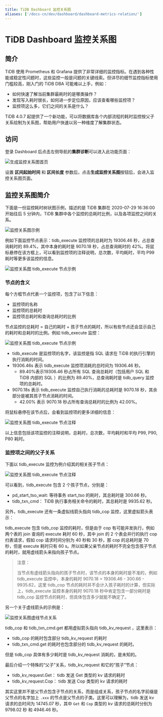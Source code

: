 ```yaml
---
title: TiDB Dashboard 监控关系图
aliases: ['/docs-cn/dev/dashboard/dashboard-metrics-relation/']
---
```


# TiDB Dashboard 监控关系图

## 简介

TiDB 使用 Prometheus 和 Grafana 提供了非常详细的监控指标。在遇到各种性能或稳定性问题时，这些监控一般是问题的关键线索。但详尽的细节监控指标使用门槛较高，刚入门的 TiDB DBA 可能难以上手，例如：

* 如何快速了解当前集群最耗时的是哪类操作？
* 发现写入耗时很长，如何进一步定位原因，应该查看哪些监控项？
* 监控项这么多，它们之间的关系是什么？

TiDB 4.0.7 起提供了一个新功能，可以将数据库各个内部流程的耗时监控按父子关系绘制为关系图，帮助用户快速以另一种维度了解集群状态。

## 访问

登录 Dashboard 后点击左侧导航的**集群诊断**可以进入此功能页面：

![生成监控关系图首页](/media/dashboard/dashboard-metrics-relation-home.png)

设置 **区间起始时间** 和 **区间长度** 参数后，点击**生成监控关系图**按钮后，会进入监控关系图页面。

## 监控关系图简介

下面是一份监控耗时树状图示例，描述的是 TiDB 集群在 2020-07-29 16:36:00 开始往后 5 分钟内，TiDB 集群中各个监控的总耗时比例，以及各项监控之间的关系。

![监控关系图示例](/media/dashboard/dashboard-metrics-relation-example.png)

例如下面监控节点表示：tidb_execute 监控项的总耗时为 19306.46 秒，占总查询耗时的 89.4%，其中本身的耗时是 9070.18 秒，占总查询耗时的 42%。将鼠标悬停在该方框上，可以看到监控项的注释说明，总次数，平均耗时，平均 P99 耗时等更多该监控的信息。

![监控关系图 tidb_execute 节点示例](/media/dashboard/dashboard-metrics-relation-node-example.png)

### 节点的含义

每个方框节点代表一个监控项，包含了以下信息：

* 监控项的名称
* 监控项的总耗时
* 监控项总耗时和查询总耗时的比例

节点监控的总耗时 = 自己的耗时 + 孩子节点的耗时，所以有些节点还会显示自己的耗时和总耗时的比例。例如 tidb_execute 监控：

![监控关系图 tidb_execute 节点示例](/media/dashboard/dashboard-metrics-relation-node-example1.png)

* tidb_execute 是监控项的名字，该监控是指 SQL 请求在 TiDB 的执行引擎的执行消耗的时间。
* 19306.46s 表示 tidb_execute 监控项消耗的总时间为 19306.46 秒。
    * 89.40%表示19306.46 秒占所有 SQL 查询总耗时（包括用户 SQL 和 TiDB 内部的 SQL ）的比例为 89.40%，总查询耗时是 tidb_query 监控项的总耗时。
* 9070.18s 表示 tidb_execute 监控自己执行消耗的总耗时是 9070.18 秒，其余部分是被其孩子节点消耗的时间。
    * 42.00% 表示 9070.18 秒占所有查询总耗时的比例为 42.00%。

将鼠标悬停在该节点后，会看到监控项的更多详细的信息：

![监控关系图 tidb_execute 节点注释](/media/dashboard/dashboard-metrics-relation-node-example2.png)

以上信息包括该项监控的注释说明，总耗时，总次数，平均耗时和平均 P99, P90, P80 耗时。

### 监控项之间的父子关系

下面以 tidb_execute 监控为例介绍其的相关孩子节点：

![监控关系图 tidb_execute 节点注释](/media/dashboard/dashboard-metrics-relation-relation-example1.png)

可以看到，tidb_execute 包含 2 个孩子节点，分别是：

* pd_start_tso_wait: 等待事务 start_tso 的耗时，其总耗时是 300.66 秒。
* tidb_txn_cmd： TiDB 执行事务相关命令的耗时，其总耗时是 9935.62 秒。

另外，tidb_execute 还有一条虚拟线箭头指向 tidb_cop 监控，这里虚拟箭头表示：

tidb_execute 包含 tidb_cop 监控的耗时，但是由于 cop 有可能并发执行，例如两个表的 join 查询的 execute 耗时 60 秒，其中 join 的 2 个表会并行的执行 cop 扫表请求，假如 cop 请求时间分别为 40 秒和 30 秒，那 cop 的总耗时是 70 秒，但是 execute 耗时只有 60 s。所以如果父亲节点的耗时不完全包含孩子节点的耗时，就用虚线箭头来指向孩子节点。

>注意：
>
>当节点有虚线箭头指向的孩子节点时，该节点的本身的耗时是不准的，例如 tidb_execute 监控中，本身的耗时 9070.18 = 19306.46 - 300.66 - 9935.62，这里 tidb_cop 节点的耗时并不会计入孩子耗时的计算，但实际上，tidb_execute 监控本身的耗时 9070.18 秒中肯定包含一部分耗时是 tidb_cop 监控节点的耗时，但具体包含多少就能不确定了。

另一个关于虚线箭头的示例是：

![监控关系图虚线节点关系](/media/dashboard/dashboard-metrics-relation-relation-example2.png)

tidb_cop 和 tidb_txn_cmd.get 都用虚拟箭头指向 tidb_kv_request ，这里表示：

* tidb_cop 的耗时包含部分 tidb_kv_request 的耗时
* tidb_txn_cmd.get 的耗时也包含部分的 tidb_kv_request 的耗时。

但是 tidb_cop 具体有多少耗时是 tidb_kv_request 消耗的，是未知的。

最后介绍一个特殊的“父子”关系，tidb_kv_request 和它的“孩子”节点：

* tidb_kv_request.Get： tidb 发送 Get 类型的 kv 请求的耗时
* tidb_kv_request.Cop： tidb 发送 Cop 类型的 kv 请求的耗时

其实这里并不是父节点包含子节点的关系，而是组成关系，孩子节点的名字前缀是父节点的名字加上 `.xxx` 的节点是父节点的子类。这里可以理解为，tidb 发送 kv 请求的总时间为 14745.07 秒，其中 `Get` 和 `Cop` 类型的 kv 请求的总耗时分别为 9798.02 秒 和 4946.46 秒。
